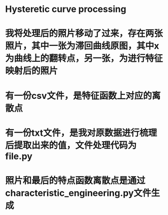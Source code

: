 
# Hysteretic curve processing
# 我将处理后的照片移动了过来，存在两张照片，其中一张为滞回曲线原图，其中x为曲线上的翻转点，另一张，为进行特征映射后的照片
# 有一份csv文件，是特征函数上对应的离散点
# 有一份txt文件，是我对原数据进行梳理后提取出来的值，文件处理代码为file.py
# 照片和最后的特点函数离散点是通过characteristic_engineering.py文件生成